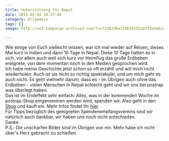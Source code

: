 ```yaml
---
title: Unterstützung für Nepal
date: 2015-05-04 18:37:46
category: Allgemein
tags: []
image: http://us3.campaign-archive2.com/?u=f3382d0a72d659355abf33ada&id=9851dcbe08&e=5d62e8f14e

---
```


Wie einige von Euch vielleicht wissen, war ich mal wieder auf Reisen, dieses Mal kurz in Indien und dann 10 Tage in Nepal. Diese 10 Tage hatten es in sich, vor allem auch weil sich kurz vor Heimflug das große Erdbeben ereignete, von dem momentan noch in den Medien gesprochen wird.  
Ich habe meine Geschichte jetzt schon so oft erzählt und will mich nicht wiederholen. Auch ist sie nicht so richtig spektakulär, und um mich geht es auch nicht. Es geht vielmehr darum, dass es - im Übrigen auch ohne das Erdbeben - vielen Menschen in Nepal schlecht geht und wir uns bei postrap was überlegt haben.  
Das ist im Endeffekt sehr einfach: Alles, was in der kommenden Woche im postrap-Shop eingenommen werden wird, spenden wir. Also geht in den [Shop](http://www.postrap.de/shop) und kauft ein. Mehr Infos findet Ihr [hier](http://us3.campaign-archive2.com/?u=f3382d0a72d659355abf33ada&id=9851dcbe08&e=5d62e8f14e).  
Für Tipps bezüglich des geeigneten Spendenempfangsvereins sind wir natürlich auch dankbar, wir haben uns noch nicht entschieden.  
Danke.  
P.S.: Die unscharfen Bilder sind im Übrigen von mir. Mehr habe ich nicht über's Herz gebracht zu schießen.
